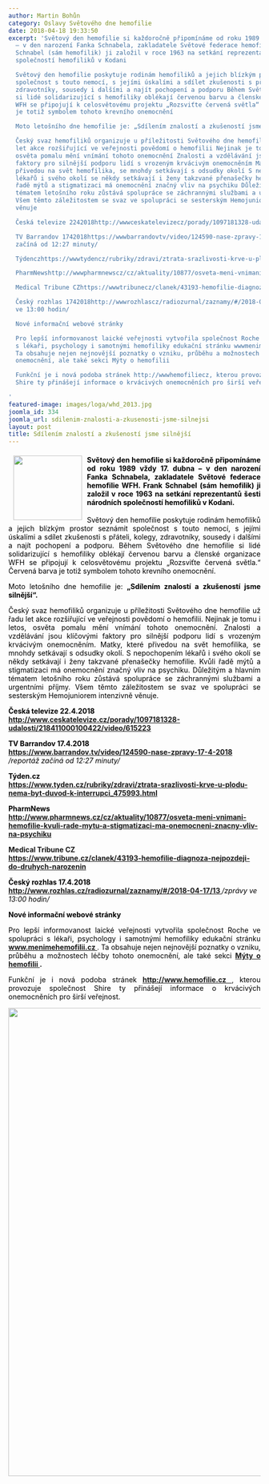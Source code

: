 ```yaml
---
author: Martin Bohůn
category: Oslavy Světového dne hemofilie
date: 2018-04-18 19:33:50
excerpt: 'Světový den hemofilie si každoročně připomínáme od roku 1989 vždy 17 dubna
  – v den narození Fanka Schnabela, zakladatele Světové federace hemofilie WFH Frank
  Schnabel (sám hemofilik) ji založil v roce 1963 na setkání reprezentantů šesti národních
  společností hemofiliků v Kodani

  Světový den hemofilie poskytuje rodinám hemofiliků a jejich blízkým prostor seznámit
  společnost s touto nemocí, s jejími úskalími a sdílet zkušenosti s přáteli, kolegy,
  zdravotníky, sousedy i dalšími a najít pochopení a podporu Během Světového dne hemofilie
  si lidé solidarizující s hemofiliky oblékají červenou barvu a členské organizace
  WFH se připojují k celosvětovému projektu „Rozsviťte červená světla“ Červená barva
  je totiž symbolem tohoto krevního onemocnění

  Moto letošního dne hemofilie je: „Sdílením znalostí a zkušeností jsme silnější“

  Český svaz hemofiliků organizuje u příležitosti Světového dne hemofilie už řadu
  let akce rozšiřující ve veřejnosti povědomí o hemofilii Nejinak je tomu i letos,
  osvěta pomalu mění vnímání tohoto onemocnění Znalosti a vzdělávání jsou klíčovými
  faktory pro silnější podporu lidí s vrozeným krvácivým onemocněním Matky, které
  přivedou na svět hemofilika, se mnohdy setkávají s odsudky okolí S nepochopením
  lékařů i svého okolí se někdy setkávají i ženy takzvané přenašečky hemofilie Kvůli
  řadě mýtů a stigmatizaci má onemocnění značný vliv na psychiku Důležitým a hlavním
  tématem letošního roku zůstává spolupráce se záchrannými službami a urgentními příjmy
  Všem těmto záležitostem se svaz ve spolupráci se sesterským Hemojuniorem intenzivně
  věnuje

  Česká televize 2242018http://wwwceskatelevizecz/porady/1097181328-udalosti/218411000100422/video/615223

  TV Barrandov 1742018https://wwwbarrandovtv/video/124590-nase-zpravy-17-4-2018 /reportáž
  začíná od 12:27 minuty/

  Týdenczhttps://wwwtydencz/rubriky/zdravi/ztrata-srazlivosti-krve-u-plodu-nema-byt-duvod-k-interrupci_475993html

  PharmNewshttp://wwwpharmnewscz/cz/aktuality/10877/osveta-meni-vnimani-hemofilie-kvuli-rade-mytu-a-stigmatizaci-ma-onemocneni-znacny-vliv-na-psychiku

  Medical Tribune CZhttps://wwwtribunecz/clanek/43193-hemofilie-diagnoza-nejpozdeji-do-druhych-narozenin

  Český rozhlas 1742018http://wwwrozhlascz/radiozurnal/zaznamy/#/2018-04-17/13 /zprávy
  ve 13:00 hodin/

  Nové informační webové stránky

  Pro lepší informovanost laické veřejnosti vytvořila společnost Roche ve spolupráci
  s lékaři, psychology i samotnými hemofiliky edukační stránku wwwmenimehemofiliicz
  Ta obsahuje nejen nejnovější poznatky o vzniku, průběhu a možnostech léčby tohoto
  onemocnění, ale také sekci Mýty o hemofilii

  Funkční je i nová podoba stránek http://wwwhemofiliecz, kterou provozuje společnost
  Shire ty přinášejí informace o krvácivých onemocněních pro širší veřejnost

'
featured-image: images/loga/whd_2013.jpg
joomla_id: 334
joomla_url: sdilenim-znalosti-a-zkusenosti-jsme-silnejsi
layout: post
title: Sdílením znalostí a zkušeností jsme silnější
---
```


<h4 style="text-align: justify;">
 <img border="0" height="129" src="{{ site.baseurl }}/images/loga/whd_2013.jpg" style="float: left; margin-left: 10px; margin-right: 10px;" width="137"/>
 <span style="color: #000000;">
  Světový den hemofilie si každoročně připomínáme od roku 1989 vždy 17. dubna – v den narození Fanka Schnabela, zakladatele Světové federace hemofilie WFH. Frank Schnabel (sám hemofilik) ji založil v roce 1963 na setkání reprezentantů šesti národních společností hemofiliků v Kodani.
 </span>
</h4>
<p style="text-align: justify;">
 <span style="color: #000000;">
  Světový den hemofilie poskytuje rodinám hemofiliků a jejich blízkým prostor seznámit společnost s touto nemocí, s jejími úskalími a sdílet zkušenosti s přáteli, kolegy, zdravotníky, sousedy i dalšími a najít pochopení a podporu. Během Světového dne hemofilie si lidé solidarizující s hemofiliky oblékají červenou barvu a členské organizace WFH se připojují k celosvětovému projektu „Rozsviťte červená světla.“ Červená barva je totiž symbolem tohoto krevního onemocnění.
 </span>
</p>
<p style="text-align: justify;">
 <span style="color: #000000;">
  Moto letošního dne hemofilie je:
  <strong>
   „Sdílením znalostí a zkušeností jsme silnější“.
  </strong>
 </span>
</p>
<p style="text-align: justify;">
 <span style="color: #000000;">
  Český svaz hemofiliků organizuje u příležitosti Světového dne hemofilie už řadu let akce rozšiřující ve veřejnosti povědomí o hemofilii. Nejinak je tomu i letos, osvěta pomalu mění vnímání tohoto onemocnění. Znalosti a vzdělávání jsou klíčovými faktory pro silnější podporu lidí s vrozeným krvácivým onemocněním. Matky, které přivedou na svět hemofilika, se mnohdy setkávají s odsudky okolí. S nepochopením lékařů i svého okolí se někdy setkávají i ženy takzvané přenašečky hemofilie. Kvůli řadě mýtů a stigmatizaci má onemocnění značný vliv na psychiku. Důležitým a hlavním tématem letošního roku zůstává spolupráce se záchrannými službami a urgentními příjmy. Všem těmto záležitostem se svaz ve spolupráci se sesterským Hemojuniorem intenzivně věnuje.
 </span>
</p>
<p>
 <strong>
  <span style="color: #000000;">
   <strong>
    Česká televize 22.4.2018
    <br/>
    <a href="http://www.ceskatelevize.cz/porady/1097181328-udalosti/218411000100422/video/615223" target="_blank" title="Česká televize o hemofilii 22.4.2018">
     http://www.ceskatelevize.cz/porady/1097181328-udalosti/218411000100422/video/615223
    </a>
    <br/>
   </strong>
  </span>
 </strong>
</p>
<p>
 <strong>
  <span style="color: #000000;">
   <strong>
    TV Barrandov 17.4.2018
   </strong>
  </span>
  <br/>
  <a href="https://www.barrandov.tv/video/124590-nase-zpravy-17-4-2018" target="_blank">
   https://www.barrandov.tv/video/124590-nase-zpravy-17-4-2018
  </a>
 </strong>
 <span style="color: #000000;">
  <em>
   /reportáž začíná od 12:27 minuty/
  </em>
 </span>
</p>
<p>
 <strong>
  <span style="color: #000000;">
   <strong>
    Týden.cz
   </strong>
  </span>
  <br/>
  <a href="https://www.tyden.cz/rubriky/zdravi/ztrata-srazlivosti-krve-u-plodu-nema-byt-duvod-k-interrupci_475993.html" target="_blank">
   https://www.tyden.cz/rubriky/zdravi/ztrata-srazlivosti-krve-u-plodu-nema-byt-duvod-k-interrupci_475993.html
  </a>
 </strong>
</p>
<p>
 <span style="color: #000000;">
  <strong>
   PharmNews
  </strong>
 </span>
 <br/>
 <strong>
  <a href="http://www.pharmnews.cz/cz/aktuality/10877/osveta-meni-vnimani-hemofilie-kvuli-rade-mytu-a-stigmatizaci-ma-onemocneni-znacny-vliv-na-psychiku" target="_blank">
   http://www.pharmnews.cz/cz/aktuality/10877/osveta-meni-vnimani-hemofilie-kvuli-rade-mytu-a-stigmatizaci-ma-onemocneni-znacny-vliv-na-psychiku
  </a>
 </strong>
</p>
<p>
 <strong>
  Medical Tribune CZ
  <a data-saferedirecturl="https://www.google.com/url?hl=cs&amp;q=https://www.tribune.cz/clanek/43193-hemofilie-diagnoza-nejpozdeji-do-druhych-narozenin&amp;source=gmail&amp;ust=1524757744998000&amp;usg=AFQjCNGDfO328IkOqZ3_a_d30yw-0yDBuQ" href="https://www.tribune.cz/clanek/43193-hemofilie-diagnoza-nejpozdeji-do-druhych-narozenin" target="_blank">
   <br/>
   https://www.tribune.cz/clanek/43193-hemofilie-diagnoza-nejpozdeji-do-druhych-narozenin
  </a>
 </strong>
</p>
<p>
 <span style="color: #000000;">
  <strong>
   Český rozhlas 17.4.2018
  </strong>
 </span>
 <br/>
 <strong>
  <a href="http://www.rozhlas.cz/radiozurnal/zaznamy/#/2018-04-17/13" target="_blank">
   http://www.rozhlas.cz/radiozurnal/zaznamy/#/2018-04-17/13
  </a>
 </strong>
 <span style="color: #000000;">
  <em>
   /zprávy ve 13:00 hodin/
  </em>
 </span>
</p>
<p>
 <span style="color: #000000;">
  <strong>
   Nové informační webové stránky
  </strong>
 </span>
</p>
<p style="text-align: justify;">
 <span style="color: #000000;">
  Pro lepší informovanost laické veřejnosti vytvořila společnost Roche ve spolupráci s lékaři, psychology i samotnými hemofiliky edukační stránku
 </span>
 <strong>
  <a href="http://www.menimehemofilii.cz" target="_blank">
   www.menimehemofilii.cz
  </a>
 </strong>
 .
 <span style="color: #000000;">
  Ta obsahuje nejen nejnovější poznatky o vzniku, průběhu a možnostech léčby tohoto onemocnění, ale také sekci
 </span>
 <strong>
  <a href="https://www.mojemedicina.cz/cs_cz/pruvodce-pacienta/diagnozy/Hemofilie/myty-o-hemofilii.html" target="_blank">
   Mýty o hemofilii
  </a>
  .
 </strong>
</p>
<p style="text-align: justify;">
 <span style="color: #000000;">
  Funkční je i nová podoba stránek
 </span>
 <strong>
  <a href="http://www.hemofilie.cz/" target="_blank">
   http://www.hemofilie.cz
  </a>
 </strong>
 ,
 <span style="color: #000000;">
  kterou provozuje společnost Shire ty přinášejí informace o krvácivých onemocněních pro širší veřejnost.
 </span>
</p>
<p style="text-align: center;">
 <img border="0" height="936" src="{{ site.baseurl }}/images/uvodnik-clanku-foto/poster-whd2018_17x22in_en.jpg" width="736"/>
</p>